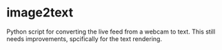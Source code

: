 # image2text
Python script for converting the live feed from a webcam to text.
This still needs improvements, spcifically for the text rendering.
